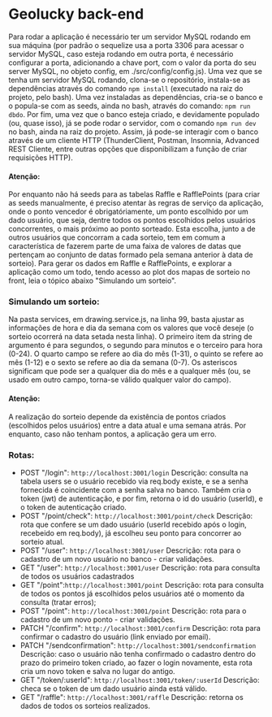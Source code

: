 # Geolucky back-end

Para rodar a aplicação é necessário ter um servidor MySQL rodando em sua máquina (por padrão o sequelize usa a porta 3306 para acessar o servidor MySQL, caso esteja rodando em outra porta, é necessário configurar a porta, adicionando a chave port, com o valor da porta do seu server MySQL, no objeto config, em ./src/config/config.js). Uma vez que se tenha um servidor MySQL rodando, clona-se o repositório, instala-se as dependências através do comando ```npm install```  (executado na raiz do projeto, pelo bash). Uma vez instaladas as dependências, cria-se o banco e o popula-se com as seeds, ainda no bash, através do comando: ```npm run dbdo```. Por fim, uma vez que o banco esteja criado, e devidamente populado (ou, quase isso), já se pode rodar o servidor, com o comando ```npm run dev``` no bash, ainda na raiz do projeto. Assim, já pode-se interagir com o banco através de um cliente HTTP (ThunderClient, Postman, Insomnia, Advanced REST Cliente, entre outras opções que disponibilizam a função de criar requisições HTTP).
#### Atenção:
Por enquanto não há seeds para as tabelas Raffle e RafflePoints (para criar as seeds manualmente, é preciso atentar às regras de serviço da aplicação, onde o ponto vencedor é obrigatóriamente, um ponto escolhido por um dado usuário, que seja, dentre todos os pontos escolhidos pelos usuários concorrentes, o mais próximo ao ponto sorteado. Esta escolha, junto a de outros usuários que concorram a cada sorteio, tem em comum a característica de fazerem parte de uma faixa de valores de datas que pertençam ao conjunto de datas formado pela semana anterior à data de sorteio).
Para gerar os dados em Raffle e RafflePoints, e explorar a aplicação como um todo, tendo acesso ao plot dos mapas de sorteio no front, leia o tópico abaixo "Simulando um sorteio".

### Simulando um sorteio:
 Na pasta services, em drawing.service.js, na linha 99, basta ajustar as informações de hora e dia da semana com os valores que você deseje (o sorteio ocorrerá na data setada nesta linha). O primeiro item da string de argumento é para segundos, o segundo para minutos e o terceiro para hora (0-24). O quarto campo se refere ao dia do mês (1-31), o quinto se refere ao mês (1-12) e o sexto se refere ao dia da semana (0-7). Os asteriscos significam que pode ser a qualquer dia do mês e a qualquer mês (ou, se usado em outro campo, torna-se válido qualquer valor do campo).
#### Atenção:
A realização do sorteio depende da existência de pontos criados (escolhidos pelos usuários) entre a data atual e uma semana atrás. Por enquanto, caso não tenham pontos, a aplicação gera um erro.

### Rotas:
- POST "/login": ```http://localhost:3001/login``` Descrição: consulta na tabela users se o usuário recebido via req.body existe, e se a senha fornecida é coincidente com a senha salva no banco. Também cria o token (jwt) de autenticação, e por fim, retorna o id do usuário (userId), e o token de autenticação criado.
- POST "/point/check": ```http://localhost:3001/point/check``` Descrição: rota que confere se um dado usuário (userId recebido após o login, recebeido em req.body), já escolheu seu ponto para concorrer ao sorteio atual.
- POST "/user": ```http://localhost:3001/user``` Descrição: rota para o cadastro de um novo usuário no banco - criar validações.
- GET "/user": ```http://localhost:3001/user``` Descrição: rota para consulta de todos os usuários cadastrados
- GET "/point":```http://localhost:3001/point``` Descrição: rota para consulta de todos os pontos já escolhidos pelos usuários até o momento da consulta (tratar erros);
- POST "/point": ```http://localhost:3001/point``` Descrição: rota para o cadastro de um novo ponto - criar validações.
- PATCH "/confirm": ```http://localhost:3001/confirm``` Descrição: rota para confirmar o cadastro do usuário (link enviado por email).
- PATCH "/sendconfirmation": ```http://localhost:3001/sendconfirmation``` Descrição: caso o usuário não tenha confirmado o cadastro dentro do prazo do primeiro token criado, ao fazer o login novamente, esta rota cria um novo token e salva no lugar do antigo.
- GET "/token/:userId": ```http://localhost:3001/token/:userId``` Descrição: checa se o token de um dado usuário ainda está válido.
- GET "/raffle": ```http://localhost:3001/raffle``` Descrição: retorna os dados de todos os sorteios realizados.
